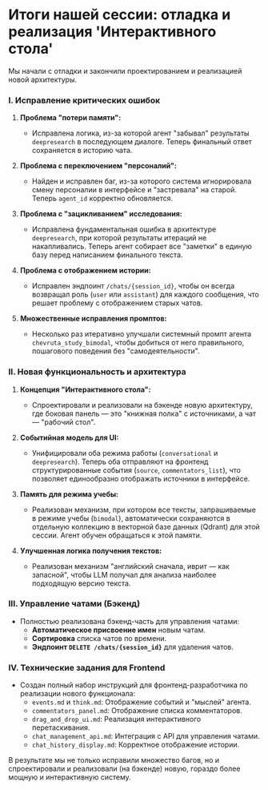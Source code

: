 # Итоги нашей сессии: отладка и реализация 'Интерактивного стола'

Мы начали с отладки и закончили проектированием и реализацией новой архитектуры.

### I. Исправление критических ошибок

1.  **Проблема "потери памяти":**
    *   Исправлена логика, из-за которой агент "забывал" результаты `deepresearch` в последующем диалоге. Теперь финальный ответ сохраняется в историю чата.

2.  **Проблема с переключением "персоналий":**
    *   Найден и исправлен баг, из-за которого система игнорировала смену персоналии в интерфейсе и "застревала" на старой. Теперь `agent_id` корректно обновляется.

3.  **Проблема с "зацикливанием" исследования:**
    *   Исправлена фундаментальная ошибка в архитектуре `deepresearch`, при которой результаты итераций не накапливались. Теперь агент собирает все "заметки" в единую базу перед написанием финального текста.

4.  **Проблема с отображением истории:**
    *   Исправлен эндпоинт `/chats/{session_id}`, чтобы он всегда возвращал роль (`user` или `assistant`) для каждого сообщения, что решает проблему с отображением старых чатов.

5.  **Множественные исправления промптов:**
    *   Несколько раз итеративно улучшали системный промпт агента `chevruta_study_bimodal`, чтобы добиться от него правильного, пошагового поведения без "самодеятельности".

### II. Новая функциональность и архитектура

1.  **Концепция "Интерактивного стола":**
    *   Спроектировали и реализовали на бэкенде новую архитектуру, где боковая панель — это "книжная полка" с источниками, а чат — "рабочий стол".

2.  **Событийная модель для UI:**
    *   Унифицировали оба режима работы (`conversational` и `deepresearch`). Теперь оба отправляют на фронтенд структурированные события (`source`, `commentators_list`), что позволяет единообразно отображать источники в интерфейсе.

3.  **Память для режима учебы:**
    *   Реализован механизм, при котором все тексты, запрашиваемые в режиме учебы (`bimodal`), автоматически сохраняются в отдельную коллекцию в векторной базе данных (Qdrant) для этой сессии. Агент обучен обращаться к этой памяти.

4.  **Улучшенная логика получения текстов:**
    *   Реализован механизм "английский сначала, иврит — как запасной", чтобы LLM получал для анализа наиболее подходящую версию текста.

### III. Управление чатами (Бэкенд)

*   Полностью реализована бэкенд-часть для управления чатами:
    *   **Автоматическое присвоение имен** новым чатам.
    *   **Сортировка** списка чатов по времени.
    *   **Эндпоинт `DELETE /chats/{session_id}`** для удаления чатов.

### IV. Технические задания для Frontend

*   Создан полный набор инструкций для фронтенд-разработчика по реализации нового функционала:
    *   `events.md` и `think.md`: Отображение событий и "мыслей" агента.
    *   `commentators_panel.md`: Отображение списка комментаторов.
    *   `drag_and_drop_ui.md`: Реализация интерактивного перетаскивания.
    *   `chat_management_api.md`: Интеграция с API для управления чатами.
    *   `chat_history_display.md`: Корректное отображение истории.

В результате мы не только исправили множество багов, но и спроектировали и реализовали (на бэкенде) новую, гораздо более мощную и интерактивную систему.